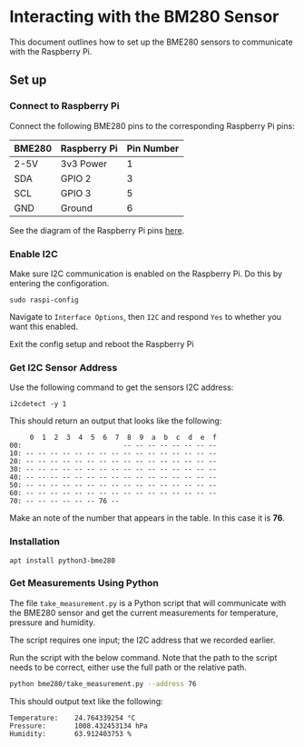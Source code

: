 # Interacting with the BM280 Sensor #

This document outlines how to set up the BME280 sensors to communicate with the Raspberry Pi.

## Set up ##

### Connect to Raspberry Pi ###

Connect the following BME280 pins to the corresponding Raspberry Pi pins:

| **BME280** | **Raspberry Pi** | **Pin Number** |
| ---------- | ---------------- | -------------- |
| 2-5V       | 3v3 Power        | 1              |
| SDA        | GPIO 2           | 3              |
| SCL        | GPIO 3           | 5              |
| GND        | Ground           | 6              |

See the diagram of the Raspberry Pi pins [here](https://www.raspberrypi.com/documentation/computers/raspberry-pi.html#gpio).

### Enable I2C  ###

Make sure I2C communication is enabled on the Raspberry Pi. Do this by entering the configoration.

```
sudo raspi-config
```

Navigate to `Interface Options`, then `I2C` and respond `Yes` to whether you want this enabled.

Exit the config setup and reboot the Raspberry Pi

### Get I2C Sensor Address ###

Use the following command to get the sensors I2C address:

```
i2cdetect -y 1
```

This should return an output that looks like the following:

```
     0  1  2  3  4  5  6  7  8  9  a  b  c  d  e  f
00:                         -- -- -- -- -- -- -- -- 
10: -- -- -- -- -- -- -- -- -- -- -- -- -- -- -- -- 
20: -- -- -- -- -- -- -- -- -- -- -- -- -- -- -- -- 
30: -- -- -- -- -- -- -- -- -- -- -- -- -- -- -- -- 
40: -- -- -- -- -- -- -- -- -- -- -- -- -- -- -- -- 
50: -- -- -- -- -- -- -- -- -- -- -- -- -- -- -- -- 
60: -- -- -- -- -- -- -- -- -- -- -- -- -- -- -- -- 
70: -- -- -- -- -- -- 76 -- 
```

Make an note of the number that appears in the table. In this case it is **76**.


### Installation  ###

```
apt install python3-bme280
```

### Get Measurements Using Python ###

The file `take_measurement.py` is a Python script that will communicate with the BME280 sensor and get the current measurements for temperature, pressure and humidity.

The script requires one input; the I2C address that we recorded earlier.

Run the script with the below command. Note that the path to the script needs to be correct, either use the full path or the relative path.

```bash
python bme280/take_measurement.py --address 76 
```

This should output text like the following:

```
Temperature:    24.764339254 °C
Pressure:       1008.432453134 hPa
Humidity:       63.912403753 %
```

